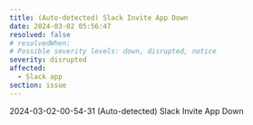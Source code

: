 ```yaml
---
title: (Auto-detected) Slack Invite App Down
date: 2024-03-02 05:56:47
resolved: false
# resolvedWhen: 
# Possible severity levels: down, disrupted, notice
severity: disrupted
affected:
  - Slack app
section: issue
---
```


2024-03-02-00-54-31 (Auto-detected) Slack Invite App Down

